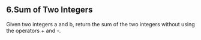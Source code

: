 ## 6.Sum of Two Integers

Given two integers a and b, return the sum of the two integers without using the operators + and -.
